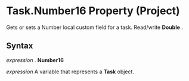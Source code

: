 
# Task.Number16 Property (Project)

Gets or sets a Number local custom field for a task. Read/write  **Double** .


## Syntax

 _expression_ . **Number16**

 _expression_ A variable that represents a **Task** object.

